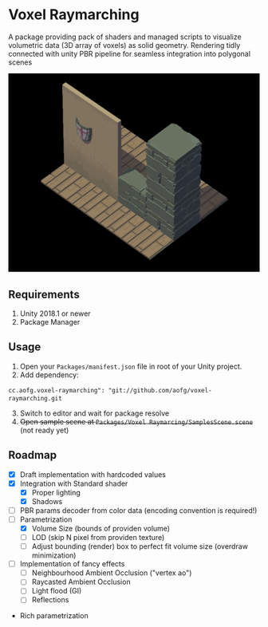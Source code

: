 # Voxel Raymarching
A package providing pack of shaders and managed scripts to visualize volumetric data (3D array of voxels) as solid geometry. Rendering tidly connected with unity PBR pipeline for seamless integration into polygonal scenes

![Voxel raymarching preview](img/preview.png)

## Requirements

1) Unity 2018.1 or newer
2) Package Manager

## Usage

1. Open your `Packages/manifest.json` file in root of your Unity project.
2. Add dependency: 
```
cc.aofg.voxel-raymarching": "git://github.com/aofg/voxel-raymarching.git
```
3. Switch to editor and wait for package resolve
4. ~~Open sample scene at `Packages/Voxel Raymarcing/SamplesScene.scene`~~ (not ready yet)

## Roadmap

- [x] Draft implementation with hardcoded values
- [x] Integration with Standard shader
    - [x] Proper lighting
    - [x] Shadows
- [ ] PBR params decoder from color data (encoding convention is required!)
- [ ] Parametrization
    - [x] Volume Size (bounds of providen volume)
    - [ ] LOD (skip N pixel from providen texture)
    - [ ] Adjust bounding (render) box to perfect fit volume size (overdraw minimization)
- [ ] Implementation of fancy effects
    - [ ] Neighbourhood Ambient Occlusion ("vertex ao")
    - [ ] Raycasted Ambient Occlusion
    - [ ] Light flood (GI)
    - [ ] Reflections
- Rich parametrization
